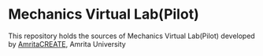 # Mechanics Virtual Lab(Pilot)
This repository holds the sources of Mechanics Virtual Lab(Pilot) developed by 
<a href="http://vlab.amrita.edu/" target="_blank">AmritaCREATE</a>, Amrita University
